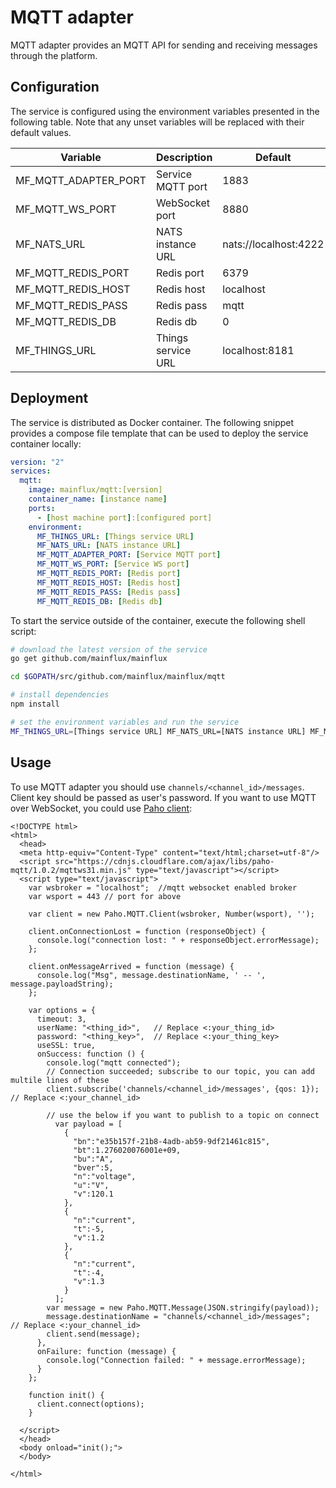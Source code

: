 # MQTT adapter

MQTT adapter provides an MQTT API for sending and receiving messages through the
platform.

## Configuration

The service is configured using the environment variables presented in the
following table. Note that any unset variables will be replaced with their
default values.

| Variable             | Description         | Default               |
|----------------------|---------------------|-----------------------|
| MF_MQTT_ADAPTER_PORT | Service MQTT port   | 1883                  |
| MF_MQTT_WS_PORT      | WebSocket port      | 8880                  |
| MF_NATS_URL          | NATS instance URL   | nats://localhost:4222 |
| MF_MQTT_REDIS_PORT   | Redis port          | 6379                  |
| MF_MQTT_REDIS_HOST   | Redis host          | localhost             |
| MF_MQTT_REDIS_PASS   | Redis pass          | mqtt                  |
| MF_MQTT_REDIS_DB     | Redis db            | 0                     |
| MF_THINGS_URL        | Things service URL  | localhost:8181        |

## Deployment

The service is distributed as Docker container. The following snippet provides
a compose file template that can be used to deploy the service container locally:

```yaml
version: "2"
services:
  mqtt:
    image: mainflux/mqtt:[version]
    container_name: [instance name]
    ports:
      - [host machine port]:[configured port]
    environment:
      MF_THINGS_URL: [Things service URL]
      MF_NATS_URL: [NATS instance URL]
      MF_MQTT_ADAPTER_PORT: [Service MQTT port]
      MF_MQTT_WS_PORT: [Service WS port]
      MF_MQTT_REDIS_PORT: [Redis port]
      MF_MQTT_REDIS_HOST: [Redis host]
      MF_MQTT_REDIS_PASS: [Redis pass]
      MF_MQTT_REDIS_DB: [Redis db]
```

To start the service outside of the container, execute the following shell script:

```bash
# download the latest version of the service
go get github.com/mainflux/mainflux

cd $GOPATH/src/github.com/mainflux/mainflux/mqtt

# install dependencies
npm install

# set the environment variables and run the service
MF_THINGS_URL=[Things service URL] MF_NATS_URL=[NATS instance URL] MF_MQTT_ADAPTER_PORT=[Service MQTT port] MF_MQTT_WS_PORT=[Service WS port] MF_MQTT_REDIS_PORT=[Redis port] MF_MQTT_REDIS_HOST=[Redis host] MF_MQTT_REDIS_PASS=[Redis pass] MF_MQTT_REDIS_DB=[Redis db] node mqtt.js ..
```

## Usage

To use MQTT adapter you should use `channels/<channel_id>/messages`. Client key should
be passed as user's password. If you want to use MQTT over WebSocket, you could use
[Paho client](https://www.eclipse.org/paho/):

```
<!DOCTYPE html>
<html>
  <head>
  <meta http-equiv="Content-Type" content="text/html;charset=utf-8"/>
  <script src="https://cdnjs.cloudflare.com/ajax/libs/paho-mqtt/1.0.2/mqttws31.min.js" type="text/javascript"></script>
  <script type="text/javascript">
    var wsbroker = "localhost";  //mqtt websocket enabled broker
    var wsport = 443 // port for above

    var client = new Paho.MQTT.Client(wsbroker, Number(wsport), '');

    client.onConnectionLost = function (responseObject) {
      console.log("connection lost: " + responseObject.errorMessage);
    };

    client.onMessageArrived = function (message) {
      console.log("Msg", message.destinationName, ' -- ', message.payloadString);
    };

    var options = {
      timeout: 3,
      userName: "<thing_id>",   // Replace <:your_thing_id>
      password: "<thing_key>",  // Replace <:your_thing_key>
      useSSL: true,
      onSuccess: function () {
        console.log("mqtt connected");
        // Connection succeeded; subscribe to our topic, you can add multile lines of these
        client.subscribe('channels/<channel_id>/messages', {qos: 1});  // Replace <:your_channel_id>

        // use the below if you want to publish to a topic on connect
	      var payload = [
	        {
	          "bn":"e35b157f-21b8-4adb-ab59-9df21461c815",
	          "bt":1.276020076001e+09,
	          "bu":"A",
	          "bver":5,
	          "n":"voltage",
	          "u":"V",
	          "v":120.1
	        },
	        {
	          "n":"current",
	          "t":-5,
	          "v":1.2
	        },
	        {
	          "n":"current",
	          "t":-4,
	          "v":1.3
	        }
	      ];
        var message = new Paho.MQTT.Message(JSON.stringify(payload));
        message.destinationName = "channels/<channel_id>/messages";  // Replace <:your_channel_id>
        client.send(message);
      },
      onFailure: function (message) {
        console.log("Connection failed: " + message.errorMessage);
      }
    };

    function init() {
      client.connect(options);
    }

  </script>
  </head>
  <body onload="init();">
  </body>

</html>
```
